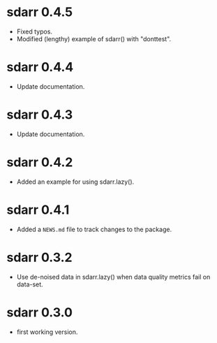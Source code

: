 # sdarr 0.4.5

* Fixed typos.
* Modified (lengthy) example of sdarr() with "donttest". 

# sdarr 0.4.4

* Update documentation.

# sdarr 0.4.3

* Update documentation.

# sdarr 0.4.2

* Added an example for using sdarr.lazy().

# sdarr 0.4.1

* Added a `NEWS.md` file to track changes to the package.

# sdarr 0.3.2

* Use de-noised data in sdarr.lazy() when data quality metrics fail on data-set.

# sdarr 0.3.0

* first working version.

